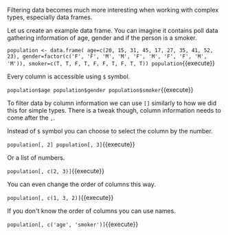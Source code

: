 Filtering data becomes much more interesting when working with complex types, especially data frames.

Let us create an example data frame. You can imagine it contains poll data gathering information of age, gender and if the person is a smoker.

`population <- data.frame(
  age=c(20, 15, 31, 45, 17, 27, 35, 41, 52, 23),
  gender=factor(c('F', 'F', 'M', 'M', 'F', 'M', 'F', 'F', 'M', 'M')),
  smoker=c(T, T, F, T, F, F, T, F, T, T))
population`{{execute}}

Every column is accessible using `$` symbol.

`population$age
population$gender
population$smoker`{{execute}}

To filter data by column information we can use `[]` similarly to how we did this for simple types. There is a tweak though, column information needs to come after the `,`.

Instead of `$` symbol you can choose to select the column by the number.

`population[, 2]
population[, 3]`{{execute}}

Or a list of numbers.

`population[, c(2, 3)]`{{execute}}

You can even change the order of columns this way.

`population[, c(1, 3, 2)]`{{execute}}

If you don't know the order of columns you can use names.

`population[, c('age', 'smoker')]`{{execute}}
